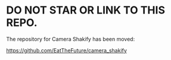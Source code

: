# DO NOT STAR OR LINK TO THIS REPO.

The repository for Camera Shakify has been moved:

https://github.com/EatTheFuture/camera_shakify
